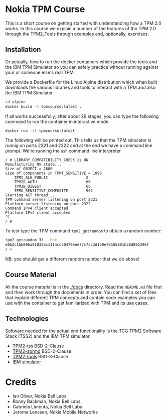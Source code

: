 # Nokia TPM Course

This is a short course on getting started with understanding how a TPM 2.0 works. In this course we explain a number of the features of the TPM 2.0 through the TPM2_Tools through examples and, optionally, exercises.

## Installation

Or actually, how to run the docker containers which provide the tools and the IBM TPM Simulator so you can safely practice without running against your or someone else's real TPM.


We provide a Dockerfile for the Linux Alpine distribution which when built downloads the various libraries and tools to interact with a TPM and also the IBM TPM Simulator

```bash
cd alpine
docker build -t tpmcourse:latest .
```

If all works successfully, after about 29 stages, you can type the following command to run the container in interactive mode.

```bash
docker run -it tpmcourse:latest
```

The following will be printed out. This tells us that the TPM simulator is runnig on ports 2321 and 2322 and at the end we have a command line prompt. We're running the `ash` command line interpreter.

```
/ # LIBRARY_COMPATIBILITY_CHECK is ON
Manufacturing NV state...
Size of OBJECT = 2600
Size of components in TPMT_SENSITIVE = 1096
    TPMI_ALG_PUBLIC                 2
    TPM2B_AUTH                      66
    TPM2B_DIGEST                    66
    TPMU_SENSITIVE_COMPOSITE        962
Starting ACT thread...
TPM command server listening on port 2321
Platform server listening on port 2322
Command IPv4 client accepted
Platform IPv4 client accepted
^C
/ # 
```

To test type the TPM command `tpm2_getrandom` to obtain a random number:

```bash
tpm2_getrandom 32 --hex
e0b2c1bb096a81032ec1114cc504795ee77c7cc3d159e76165801b38d892296f
/ # 
```

NB: you should get a different random number that we do above!


## Course Material

All the course material is in the [./docs](./docs) directory. Read the `README.md` file first and then work through the documents in order. You can find a set of files that explain different TPM concepts and contain code examples you can use with the container to get familiarized with TPM and its use cases.


## Technologies

Software needed for the actual end functionality is the TCG TPM2 Software Stack
(TSS2) and the IBM TPM simulator.

*  [TPM2-tss](https://github.com/tpm2-software/tpm2-tss) BSD-2-Clause
*  [TPM2-abrmd](https://github.com/tpm2-software/tpm2-abrmd) BSD-2-Clause
*  [TPM2-tools](https://github.com/tpm2-software/tpm2-tools) BSD-3-Clause
*  [IBM simulator](./licenses/LICENSE-ibm-tpm-simulator)



# Credits

*  Ian Oliver, Nokia Bell Labs
*  Ronny Backman, Nokia Bell Labs
*  Gabriela Limonta, Nokia Bell Labs
*  Jerome Lenssen, Nokia Mobile Networks